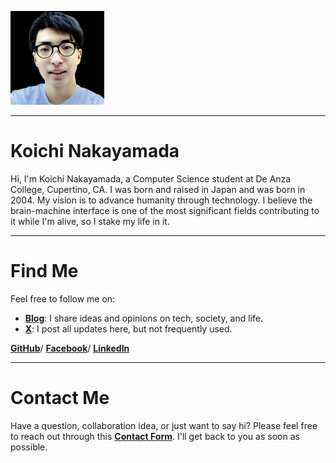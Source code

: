 
![Koichi's Photo](profile150.jpg)

---

# Koichi Nakayamada

Hi, I'm Koichi Nakayamada, a Computer Science student at De Anza College, Cupertino, CA. I was born and raised in Japan and was born in 2004. My vision is to advance humanity through technology. I believe the brain-machine interface is one of the most significant fields contributing to it while I'm alive, so I stake my life in it.

---

# Find Me

Feel free to follow me on: 

- [**Blog**](https://koichin.medium.com): I share ideas and opinions on tech, society, and life.
- [**X**](https://x.com/koichincom): I post all updates here, but not frequently used.

[**GitHub**](https://github.com/koichinakayamada)/ [**Facebook**](https://www.facebook.com/koichincom)/ [**LinkedIn**](https://linkedin.com/in/koichinakayamada)

---

# Contact Me

Have a question, collaboration idea, or just want to say hi? Please feel free to reach out through this [**Contact Form**](https://forms.gle/TTmCVmB7TK8fyH5Z8). I'll get back to you as soon as possible.
